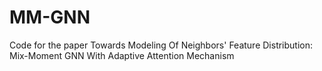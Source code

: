 # MM-GNN
Code for the paper Towards Modeling Of Neighbors' Feature Distribution:  Mix-Moment GNN With Adaptive Attention Mechanism
